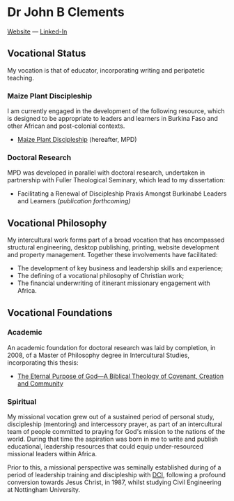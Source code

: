 # Dr John B Clements #

[Website] — [Linked-In] 

## Vocational Status ##
My vocation is that of educator, incorporating writing and peripatetic teaching. 

### Maize Plant Discipleship ###

I am currently engaged in the development of the following resource, which is designed to be appropriate to leaders and learners in Burkina Faso and other African and post-colonial contexts. 

- [Maize Plant Discipleship] (hereafter, MPD)

### Doctoral Research ###

MPD was developed in parallel with doctoral research, undertaken in partnership with Fuller Theological Seminary, which lead to my dissertation:

-	Facilitating a Renewal of Discipleship Praxis Amongst Burkinabé Leaders and Learners *(publication forthcoming)*

## Vocational Philosophy ##

My intercultural work forms part of a broad vocation that has encompassed structural engineering, desktop publishing, printing, website development and property management. Together these involvements have facilitated:

- 	The development of key business and leadership skills and experience;
- 	The defining of a vocational philosophy of Christian work;
-	The financial underwriting of itinerant missionary engagement with Africa.

## Vocational Foundations ##

### Academic ###

An academic foundation for doctoral research was laid by completion, in 2008, of a Master of Philosophy degree in Intercultural Studies, incorporating this thesis: 

-	[The Eternal Purpose of God—A Biblical Theology of Covenant, Creation and Community][thesis]

### Spiritual ###

My missional vocation grew out of a sustained period of personal study, discipleship (mentoring) and intercessory prayer, as part of an intercultural team of people committed to praying for God's mission to the nations of the world. During that time the aspiration was born in me to write and publish educational, leadership resources that could equip under-resourced missional leaders within Africa.

Prior to this, a missional perspective was seminally established during of a period of leadership training and discipleship with [DCI], following a profound conversion towards Jesus Christ, in 1987, whilst studying Civil Engineering at Nottingham University.

[Maize Plant Discipleship]: http://maizeplantdiscipleship.wordpress.com
[Website]: http://jbclements.wordpress.com/
[DCI]: http://dci.org.uk/free-training
[Linked-In]: http://uk.linkedin.com/in/jbclements/
[@johnbrc]: http://johnbrc.github.io
[thesis]: http://jbclements.wordpress.com/research/mphil/eternal-purpose-of-god-thesis/

